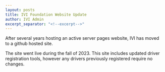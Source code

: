```yaml
---
layout: posts
title: IVI Foundation Website Update
author: IVI Admin
excerpt_separator: "<!--excerpt-->"
---
```


After several
years hosting an active server pages website, IVI has moved to a github
hosted site.

<!--excerpt-->

The site went live during the fall of 2023.  This site includes updated
driver registration tools, however any drivers previously registered require no 
changes.